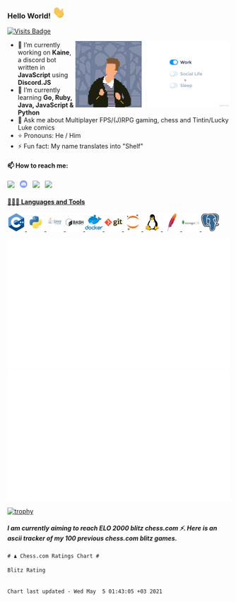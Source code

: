  ### Hello World!  <img src="https://github.com/notashelf/notashelf/blob/main/assets/Hi.gif" width="29px">
  [![Visits Badge](https://badges.pufler.dev/visits/notashelf/notashelf)](https://badges.pufler.dev/visits/notashelf/notashelf)
  
<img src="https://github.com/notashelf/notashelf/blob/main/assets/life_balance.gif" alt="side Image" align="right" width="200" height="auto" />
<img src="https://github.com/notashelf/notashelf/blob/main/assets/rick.gif" alt="side Gif" align="right" width="150" height="auto"/> </a>
  
  - 🔭 I’m currently working on **Kaine**, a discord bot written in **JavaScript** using **Discord.JS**
  - 🌱 I’m currently learning **Go, Ruby, Java, JavaScript & Python**
  - 💬 Ask me about Multiplayer FPS/(J)RPG gaming, chess and Tintin/Lucky Luke comics
  - ⭐ Pronouns: He / Him
  - ⚡ Fun fact: My name translates into "Shelf"
  
  #### 📫 How to reach me:
  
  [<img src="https://upload.wikimedia.org/wikipedia/commons/8/83/Steam_icon_logo.svg" width="3.5%"/>](https://steamcommunity.com/id/notashelf/)  &nbsp; [<img src="https://github.com/notashelf/notashelf/blob/main/assets/discord-round.svg" width="3.5%"/>](https://discord.gg/TS6w3TYZRM)  &nbsp; [<img src="https://img.icons8.com/color/48/000000/twitter.png" width="3.5%"/>](https://twitter.com/notashelf)  &nbsp; <a href="mailto:notashelf@gmail.com"> <img src="https://img.icons8.com/fluent/48/000000/gmail.png" width="3.5%"/>
  
  #### 👨🏻‍💻 Languages and Tools <br />
  <code><img height="40" src="https://raw.githubusercontent.com/github/explore/80688e429a7d4ef2fca1e82350fe8e3517d3494d/topics/cpp/cpp.png"></code>
  <code><img height="40" src="https://raw.githubusercontent.com/github/explore/80688e429a7d4ef2fca1e82350fe8e3517d3494d/topics/python/python.png"></code>
  <code><img height="40" src="https://raw.githubusercontent.com/github/explore/80688e429a7d4ef2fca1e82350fe8e3517d3494d/topics/java/java.png"></code>
  <code><img height="40" src="https://raw.githubusercontent.com/github/explore/80688e429a7d4ef2fca1e82350fe8e3517d3494d/topics/bash/bash.png"></code>
  <code><img height="40" src="https://raw.githubusercontent.com/github/explore/80688e429a7d4ef2fca1e82350fe8e3517d3494d/topics/docker/docker.png"></code>
  <code><img height="40" src="https://raw.githubusercontent.com/github/explore/80688e429a7d4ef2fca1e82350fe8e3517d3494d/topics/git/git.png"></code>
  <code><img height="40" src="https://raw.githubusercontent.com/github/explore/80688e429a7d4ef2fca1e82350fe8e3517d3494d/topics/jupyter-notebook/jupyter-notebook.png"></code>
  <code><img height="40" src="https://raw.githubusercontent.com/github/explore/80688e429a7d4ef2fca1e82350fe8e3517d3494d/topics/linux/linux.png"></code>
  <code><img height="40" src="https://raw.githubusercontent.com/github/explore/80688e429a7d4ef2fca1e82350fe8e3517d3494d/topics/maven/maven.png"></code>
  <code><img height="40" src="https://raw.githubusercontent.com/github/explore/80688e429a7d4ef2fca1e82350fe8e3517d3494d/topics/mongodb/mongodb.png"></code>
  <code><img height="40" src="https://raw.githubusercontent.com/github/explore/80688e429a7d4ef2fca1e82350fe8e3517d3494d/topics/postgresql/postgresql.png"></code>
  
  [![Stats](https://github.com/NotAShelf/NotAShelf/blob/output/generated/overview.svg)](https://github.com/NotAShelf/NotAShelf/blob/output/generated/overview.svg)
  [![Stats](https://github.com/NotAShelf/NotAShelf/blob/output/generated/languages.svg)](https://github.com/NotAShelf/NotAShelf/blob/output/generated/languages.svg)
  
  [![trophy](https://github-profile-trophy.vercel.app/?username=notashelf&theme=juicyfresh&no-frame=true&row=1&&margin-w=20&no-bg=true)](https://github-profile-trophy.vercel.app/?username=notashelf&theme=juicyfresh&no-frame=true&row=1&&margin-w=20&no-bg=true)
  
  ##### I am currently aiming to reach ELO 2000 blitz  chess.com ⚡. Here is an ascii tracker of my 100 previous chess.com blitz games.
  
  ```
  # ♟︎ Chess.com Ratings Chart #
  
  Blitz Rating


Chart last updated - Wed May  5 01:43:05 +03 2021  
  ```
  